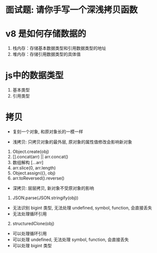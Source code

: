 # 面试题: 请你手写一个深浅拷贝函数


# v8 是如何存储数据的
1. 栈内存：存储基本数据类型和引用数据类型的地址
2. 堆内存：存储引用数据类型的具体值

# js中的数据类型
1. 基本类型
2. 引用类型

# 拷贝
- 复刻一个对象, 和原对象长的一模一样

- 浅拷贝: 只拷贝对象的最外层, 原对象的属性值修改会影响新对象
1. Object.create(obj)
2. [].concat(arr) || arr.concat()
3. 数组解构 [...arr]
4. arr.slice(0, arr.length)
5. Object.assign({}, obj)
6. arr.toReversed().reverse()

- 深拷贝: 层层拷贝, 新对象不受原对象的影响
1. JSON.parse(JSON.stringify(obj))
  - 无法识别 bigint 类型, 无法处理 undefined, symbol, function, 会直接丢失
  - 无法处理循环引用
2. structuredClone(obj)
  - 可以处理循环引用
  - 可以处理 undefined, 无法处理 symbol, function, 会直接丢失
  - 可以处理 bigint 类型